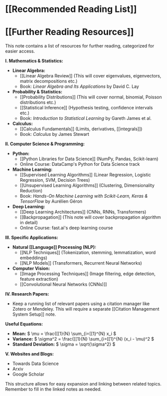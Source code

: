 # [[Recommended Reading List]]
# [[Further Reading Resources]]

This note contains a list of resources for further reading, categorized for easier access.

**I.  Mathematics & Statistics:**

* **Linear Algebra:**
    * [[Linear Algebra Review]]  (This will cover eigenvalues, eigenvectors, matrix decompositions etc.)
    * Book: *Linear Algebra and Its Applications* by David C. Lay
* **Probability & Statistics:**
    * [[Probability Distributions]] (This will cover normal, binomial, Poisson distributions etc.)
    * [[Statistical Inference]] (Hypothesis testing, confidence intervals etc.)
    * Book: *Introduction to Statistical Learning* by Gareth James et al.
* **Calculus:**
    * [[Calculus Fundamentals]] (Limits, derivatives, [[integrals]])
    * Book: *Calculus* by James Stewart


**II.  Computer Science & Programming:**

* **Python:**
    * [[Python Libraries for Data Science]] (NumPy, Pandas, Scikit-learn)
    * Online Course:  DataCamp's Python for Data Science track
* **Machine Learning:**
    * [[Supervised Learning Algorithms]] (Linear Regression, Logistic Regression, SVM, Decision Trees)
    * [[Unsupervised Learning Algorithms]] (Clustering, Dimensionality Reduction)
    * Book: *Hands-On Machine Learning with Scikit-Learn, Keras & TensorFlow* by Aurélien Géron
* **Deep Learning:**
    * [[Deep Learning Architectures]] (CNNs, RNNs, Transformers)
    * [[Backpropagation]] (This note will cover backpropagation algorithm in detail)
    * Online Course:  fast.ai's deep learning course


**III.  Specific Applications:**

* **Natural [[Language]] Processing (NLP):**
    * [[NLP Techniques]] (Tokenization, stemming, lemmatization, word embeddings)
    * [[NLP Models]] (Transformers, Recurrent Neural Networks)
* **Computer Vision:**
    * [[Image Processing Techniques]] (Image filtering, edge detection, feature extraction)
    * [[Convolutional Neural Networks (CNNs)]]

**IV.  Research Papers:**

* Keep a running list of relevant papers using a citation manager like Zotero or Mendeley.  This will require a separate [[Citation Management System Setup]] note.


**Useful Equations:**

* **Mean:** $ \mu = \frac{[[1}{N} \sum_{i=[[1}^{N} x_i $
* **Variance:** $ \sigma^2 = \frac{[[1}{N} \sum_{i=[[1}^{N} (x_i - \mu)^2 $
* **Standard Deviation:** $ \sigma = \sqrt{\sigma^2} $


**V. Websites and Blogs:**

*  Towards Data Science
*  Arxiv
*  Google Scholar



This structure allows for easy expansion and linking between related topics.  Remember to fill in the linked notes as needed.
